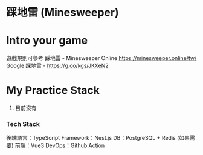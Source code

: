 # 踩地雷 (Minesweeper)

# Intro your game
遊戲規則可參考
踩地雷 - Minesweeper Online https://minesweeper.online/tw/
Google 踩地雷 - https://g.co/kgs/JKXeN2

# My Practice Stack
   1. 目前沒有

### Tech Stack
   後端語言：TypeScript
   Framework：Nest.js
   DB：PostgreSQL + Redis (如果需要)
   前端：Vue3
   DevOps：Github Action
